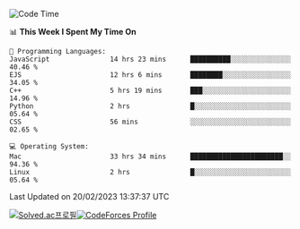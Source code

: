 
<!--START_SECTION:waka-->
![Code Time](http://img.shields.io/badge/Code%20Time-2%2C537%20hrs%2025%20mins-blue)

📊 **This Week I Spent My Time On** 

```text
💬 Programming Languages: 
JavaScript               14 hrs 23 mins      ██████████░░░░░░░░░░░░░░░   40.46 % 
EJS                      12 hrs 6 mins       ████████░░░░░░░░░░░░░░░░░   34.05 % 
C++                      5 hrs 19 mins       ███░░░░░░░░░░░░░░░░░░░░░░   14.96 % 
Python                   2 hrs               █░░░░░░░░░░░░░░░░░░░░░░░░   05.64 % 
CSS                      56 mins             ░░░░░░░░░░░░░░░░░░░░░░░░░   02.65 % 

💻 Operating System: 
Mac                      33 hrs 34 mins      ███████████████████████░░   94.36 % 
Linux                    2 hrs               █░░░░░░░░░░░░░░░░░░░░░░░░   05.64 % 

```


 Last Updated on 20/02/2023 13:37:37 UTC
<!--END_SECTION:waka-->
[![Solved.ac프로필](http://mazassumnida.wtf/api/generate_badge?boj=hckim96)](https://solved.ac/hckim96)[![CodeForces Profile](https://cf.leed.at?id=hckim96)](https://codeforces.com/profile/hckim96)
